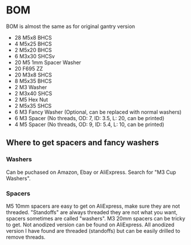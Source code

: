 # BOM
BOM is almost the same as for original gantry version

- 28 M5x8 BHCS
- 4 M5x25 BHCS
- 2 M5x20 BHCS
- 6 M3x30 SHCSv
- 20 M5 1mm Spacer Washer
- 20 F695 ZZ
- 20 M3x8 SHCS
- 8 M5x35 BHCS
- 2 M3 Washer
- 2 M3x40 SHCS
- 2 M5 Hex Nut
- 2 M5x35 SHCS
- 6 M3 Fancy Washer (Optional, can be replaced with normal washers)
- 6 M3 Spacer (No threads, OD: 7, ID: 3.5, L: 20, can be printed)
- 4 M5 Spacer (No threads, OD: 9, ID: 5.4, L: 10, can be printed)

## Where to get spacers and fancy washers
### Washers
Can be puchased on Amazon, Ebay or AliExpress. Search for "M3 Cup Washers".

### Spacers
M5 10mm spacers are easy to get on AliExpress, make sure they are not threaded. "Standoffs" are always threaded they are not what you want, spacers sometimes are called "washers".
M3 20mm spacers can be tricky to get. Not anodized version can be found on AliExpress. All anodized version I have found are threaded (standoffs) but can be easily drilled to remove threads.

